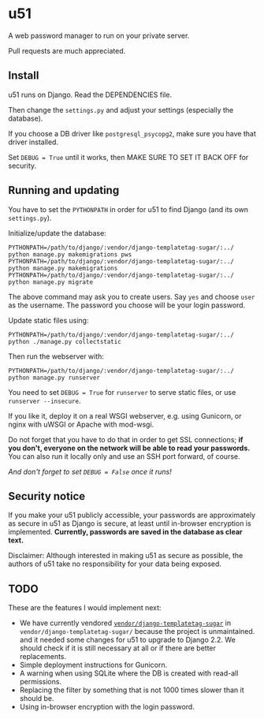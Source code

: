 u51
===

A web password manager to run on your private server.

Pull requests are much appreciated.


Install
-------

u51 runs on Django. Read the DEPENDENCIES file.

Then change the `settings.py` and adjust your settings (especially the database).

If you choose a DB driver like `postgresql_psycopg2`, make sure you have that driver installed.

Set `DEBUG = True` until it works, then MAKE SURE TO SET IT BACK OFF for security.


Running and updating
--------------------

You have to set the `PYTHONPATH` in order for u51 to find Django (and its own `settings.py`).

Initialize/update the database:

```
PYTHONPATH=/path/to/django/:vendor/django-templatetag-sugar/:../ python manage.py makemigrations pws
PYTHONPATH=/path/to/django/:vendor/django-templatetag-sugar/:../ python manage.py makemigrations
PYTHONPATH=/path/to/django/:vendor/django-templatetag-sugar/:../ python manage.py migrate
```

The above command may ask you to create users.
Say `yes` and choose `user` as the username.
The password you choose will be your login password.

Update static files using:

```
PYTHONPATH=/path/to/django/:vendor/django-templatetag-sugar/:../ python ./manage.py collectstatic
```

Then run the webserver with:

```
PYTHONPATH=/path/to/django/:vendor/django-templatetag-sugar/:../ python manage.py runserver
```

You need to set `DEBUG = True` for `runserver` to serve static files, or use `runserver --insecure`.

If you like it, deploy it on a real WSGI webserver, e.g. using Gunicorn, or nginx with uWSGI or Apache with mod-wsgi.

Do not forget that you have to do that in order to get SSL connections; **if you don't, everyone on the network will be able to read your passwords.** You can also run it locally only and use an SSH port forward, of course.

*And don't forget to set `DEBUG = False` once it runs!*


Security notice
---------------

If you make your u51 publicly accessible, your passwords are approximately as secure in u51 as Django is secure, at least until in-browser encryption is implemented. **Currently, passwords are saved in the database as clear text.**

Disclaimer: Although interested in making u51 as secure as possible, the authors of u51 take no responsibility for your data being exposed.


TODO
----

These are the features I would implement next:

* We have currently vendored [`vendor/django-templatetag-sugar`](https://github.com/alex/vendor/django-templatetag-sugar)
  in `vendor/django-templatetag-sugar/` because the project is unmaintained.
  and it needed some changes for u51 to upgrade to Django 2.2.
  We should check if it is still necessary at all or if there are better replacements.
* Simple deployment instructions for Gunicorn.
* A warning when using SQLite where the DB is created with read-all permissions.
* Replacing the filter by something that is not 1000 times slower than it should be.
* Using in-browser encryption with the login password.
